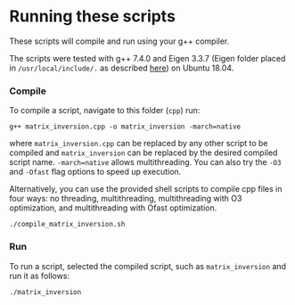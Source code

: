 # Running these scripts
These scripts will compile and run using your g++ compiler.

The scripts were tested with g++ 7.4.0 and Eigen 3.3.7 (Eigen folder placed in `/usr/local/include/.` as described [here](https://eigen.tuxfamily.org/dox/GettingStarted.html)) on Ubuntu 18.04.

### Compile
To compile a script, navigate to this folder (`cpp`) run:
```
g++ matrix_inversion.cpp -o matrix_inversion -march=native
```
where `matrix_inversion.cpp` can be replaced by any other script to be compiled and `matrix_inversion` can be replaced by the desired compiled script name. `-march=native` allows multithreading. You can also try the `-O3` and `-Ofast` flag options to speed up execution.

Alternatively, you can use the provided shell scripts to compile cpp files in four ways: no threading, multithreading, multithreading with O3 optimization, and multithreading with Ofast optimization.
```
./compile_matrix_inversion.sh
```

### Run
To run a script, selected the compiled script, such as `matrix_inversion` and run it as follows:
```
./matrix_inversion
```
